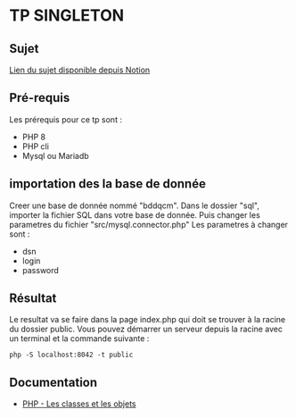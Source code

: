 # TP SINGLETON 

## Sujet

[Lien du sujet disponible depuis Notion](https://www.notion.so/foujols/TP-Heritage-Interface-63f10bef7944452a8975cb9c36a2e781)

## Pré-requis
Les prérequis pour ce tp sont :
- PHP 8
- PHP cli
- Mysql ou Mariadb

## importation des la base de donnée
Creer une base de donnée nommé "bddqcm".
Dans le dossier "sql", importer la fichier SQL dans votre base de donnée.
Puis changer les parametres du fichier "src/mysql.connector.php"
Les parametres à changer sont : 
- dsn
- login
- password

## Résultat
Le resultat va se faire dans la page index.php qui doit se trouver à la racine du dossier public.
Vous pouvez démarrer un serveur depuis la racine avec un terminal et la commande suivante :
```
php -S localhost:8042 -t public
```

## Documentation
- [PHP - Les classes et les objets](https://www.php.net/manual/fr/language.oop5.php)